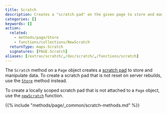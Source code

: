 ```yaml
---
title: Scratch
description: Creates a "scratch pad" on the given page to store and manipulate data.
categories: []
keywords: []
action:
  related:
    - methods/page/Store
    - functions/collections/NewScratch
  returnType: maps.Scratch
  signatures: [PAGE.Scratch]
aliases: [/extras/scratch/,/doc/scratch/,/functions/scratch]
---
```


The `Scratch` method on a `Page` object creates a [scratch pad] to store and manipulate data. To create a scratch pad that is not reset on server rebuilds, use the [`Store`] method instead.

To create a locally scoped scratch pad that is not attached to a `Page` object, use the [`newScratch`] function.

[`Store`]: /methods/page/store/
[`newScratch`]: /functions/collections/newscratch/
[scratch pad]: /getting-started/glossary/#scratch-pad

{{% include "methods/page/_common/scratch-methods.md" %}}
